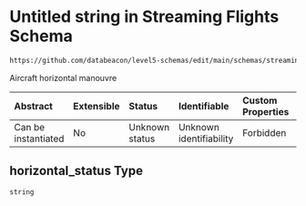 # Untitled string in Streaming Flights Schema

```txt
https://github.com/databeacon/level5-schemas/edit/main/schemas/streaming/flights.schema.json#/properties/horizontal_status
```

Aircraft horizontal manouvre

| Abstract            | Extensible | Status         | Identifiable            | Custom Properties | Additional Properties | Access Restrictions | Defined In                                                                              |
| :------------------ | :--------- | :------------- | :---------------------- | :---------------- | :-------------------- | :------------------ | :-------------------------------------------------------------------------------------- |
| Can be instantiated | No         | Unknown status | Unknown identifiability | Forbidden         | Allowed               | none                | [flights.schema.json\*](../../out/streaming/flights.schema.json "open original schema") |

## horizontal\_status Type

`string`
